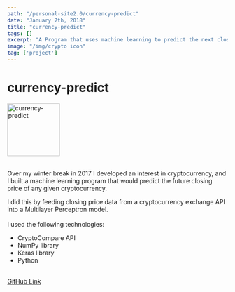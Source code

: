 ```yaml
---
path: "/personal-site2.0/currency-predict"
date: "January 7th, 2018"
title: "currency-predict"
tags: []
excerpt: "A Program that uses machine learning to predict the next closing price of a cryptocurrency"
image: "/img/crypto icon"
tag: ['project']
---
```


# currency-predict

<img class="align-self-center mr-3" src="/img/crypto icon" width="120" height="120" alt="currency-predict">

<div class="media-body">
<br>
    <p> Over my winter break in 2017 I developed an interest in cryptocurrency, and I built a machine learning program that would predict the future closing price of any given cryptocurrency.</p>
    <p class="mb-0">I did this by feeding closing price data from a cryptocurrency exchange API into a Multilayer Perceptron model.
      <br><br>I used the following technologies:<br>
      <ul>
      <li>CryptoCompare API</li>
      <li>NumPy library</li>
      <li>Keras library</li>
      <li>Python</li>
      </ul>
      <br>
      <a href="https://github.com/AmirYalamov/currency-predict">GitHub Link</a> <br>
    </p>
  </div>
